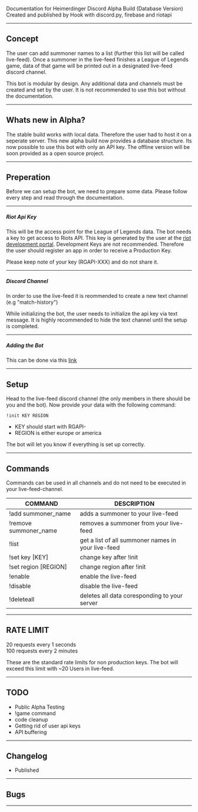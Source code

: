 Documentation for Heimerdinger Discord Alpha Build (Database Version)
Created and published by Hook with discord.py, firebase and riotapi


---

## Concept

The user can add summoner names to a list (further this list will be called live-feed). Once a summoner in the live-feed finishes a League of Legends game, data of that game will be printed out in a designated live-feed discord channel.

This bot is modular by design. Any additional data and channels must be created and set by the user. It is not recommended to use this bot without the documentation.

---

## Whats new in Alpha?

The stable build works with local data. Therefore the user had to host it on a seperate server. This new alpha build now provides a database structure. Its now possible to use this bot with only an API key. The offline version will be soon provided as a open source project.

---

## Preperation

Before we can setup the bot, we need to prepare some data. Please follow every step and read through the documentation.

---

##### Riot Api Key
This will be the access point for the League of Legends data. The bot needs a key to get access to Riots API. This key is generated by the user at the [riot development portal](https://developer.riotgames.com/). Development Keys are not recommended. Therefore the user should register an app in order to receive a Production Key.

Please keep note of your key (RGAPI-XXX) and do not share it.

---

##### Discord Channel
In order to use the live-feed it is reommended to create a new text channel (e.g "match-history")

While initializing the bot, the user needs to initialize the api key via text message. It is highly recommended to hide the text channel until the setup is completed.

---

##### Adding the Bot
This can be done via this [link](https://discord.com/api/oauth2/authorize?client_id=1027921979107450880&permissions=269039664&scope=bot)

---

## Setup

Head to the live-feed discord channel (the only members in there should be you and the bot). Now provide your data with the following command:

```
!init KEY REGION
```

- KEY should start with RGAPI-
- REGION is either europe or america

The bot will let you know if everything is set up correctly.

---

## Commands

Commands can be used in all channels and do not need to be executed in your live-feed-channel.

| COMMAND | DESCRIPTION |
| - | - |
| !add summoner_name | adds a summoner to your live-feed |
| !remove summoner_name | removes a summoner from your live-feed |
| !list | get a list of all summoner names in your live-feed |
| !set key [KEY] | change key after !init |
| !set region [REGION] | change region after !init |
| !enable | enable the live-feed |
| !disable | disable the live-feed |
| !deleteall | deletes all data coresponding to your server |

---

## RATE LIMIT

20 requests every 1 seconds  
100 requests every 2 minutes

These are the standard rate limits for non production keys. The bot will exceed this limit with ~20 Users in live-feed.

---

## TODO

-  Public Alpha Testing
-  !game command
-  code cleanup
-  Getting rid of user api keys
-  API buffering

---

## Changelog

- Published

---

## Bugs

---








